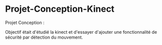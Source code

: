 # Projet-Conception-Kinect

Projet Conception : 

Objectif était d'étudié la kinect et d'essayer d'ajouter une fonctionnalité de sécurité par détection du mouvement.
